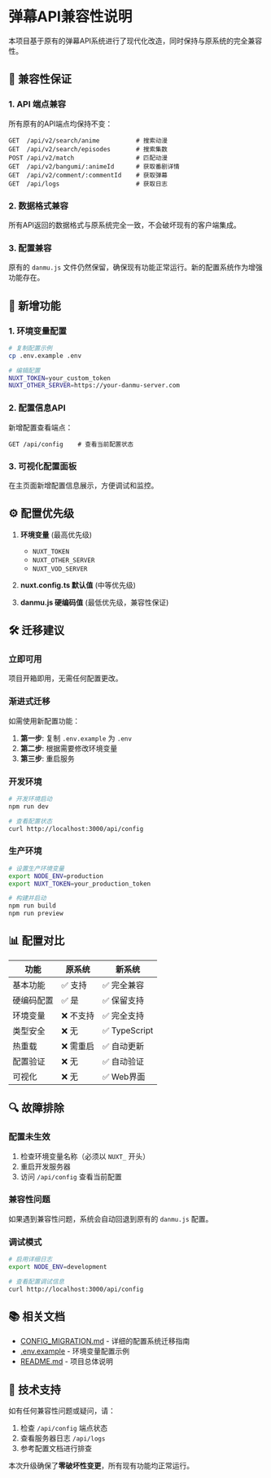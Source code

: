 # 弹幕API兼容性说明

本项目基于原有的弹幕API系统进行了现代化改造，同时保持与原系统的完全兼容性。

## 🔄 兼容性保证

### 1. API 端点兼容

所有原有的API端点均保持不变：

```
GET  /api/v2/search/anime          # 搜索动漫
GET  /api/v2/search/episodes       # 搜索集数
POST /api/v2/match                 # 匹配动漫
GET  /api/v2/bangumi/:animeId      # 获取番剧详情
GET  /api/v2/comment/:commentId    # 获取弹幕
GET  /api/logs                     # 获取日志
```

### 2. 数据格式兼容

所有API返回的数据格式与原系统完全一致，不会破坏现有的客户端集成。

### 3. 配置兼容

原有的 `danmu.js` 文件仍然保留，确保现有功能正常运行。新的配置系统作为增强功能存在。

## 🚀 新增功能

### 1. 环境变量配置

```bash
# 复制配置示例
cp .env.example .env

# 编辑配置
NUXT_TOKEN=your_custom_token
NUXT_OTHER_SERVER=https://your-danmu-server.com
```

### 2. 配置信息API

新增配置查看端点：
```
GET /api/config    # 查看当前配置状态
```

### 3. 可视化配置面板

在主页面新增配置信息展示，方便调试和监控。

## ⚙️ 配置优先级

1. **环境变量** (最高优先级)
   - `NUXT_TOKEN`
   - `NUXT_OTHER_SERVER`
   - `NUXT_VOD_SERVER`

2. **nuxt.config.ts 默认值** (中等优先级)

3. **danmu.js 硬编码值** (最低优先级，兼容性保证)

## 🛠️ 迁移建议

### 立即可用
项目开箱即用，无需任何配置更改。

### 渐进式迁移
如需使用新配置功能：

1. **第一步**: 复制 `.env.example` 为 `.env`
2. **第二步**: 根据需要修改环境变量
3. **第三步**: 重启服务

### 开发环境
```bash
# 开发环境启动
npm run dev

# 查看配置状态
curl http://localhost:3000/api/config
```

### 生产环境
```bash
# 设置生产环境变量
export NODE_ENV=production
export NUXT_TOKEN=your_production_token

# 构建并启动
npm run build
npm run preview
```

## 📊 配置对比

| 功能 | 原系统 | 新系统 |
|------|--------|--------|
| 基本功能 | ✅ 支持 | ✅ 完全兼容 |
| 硬编码配置 | ✅ 是 | ✅ 保留支持 |
| 环境变量 | ❌ 不支持 | ✅ 完全支持 |
| 类型安全 | ❌ 无 | ✅ TypeScript |
| 热重载 | ❌ 需重启 | ✅ 自动更新 |
| 配置验证 | ❌ 无 | ✅ 自动验证 |
| 可视化 | ❌ 无 | ✅ Web界面 |

## 🔍 故障排除

### 配置未生效
1. 检查环境变量名称（必须以 `NUXT_` 开头）
2. 重启开发服务器
3. 访问 `/api/config` 查看当前配置

### 兼容性问题
如果遇到兼容性问题，系统会自动回退到原有的 `danmu.js` 配置。

### 调试模式
```bash
# 启用详细日志
export NODE_ENV=development

# 查看配置调试信息
curl http://localhost:3000/api/config
```

## 📚 相关文档

- [CONFIG_MIGRATION.md](./CONFIG_MIGRATION.md) - 详细的配置系统迁移指南
- [.env.example](./.env.example) - 环境变量配置示例
- [README.md](./README.md) - 项目总体说明

## 🤝 技术支持

如有任何兼容性问题或疑问，请：

1. 检查 `/api/config` 端点状态
2. 查看服务器日志 `/api/logs`
3. 参考配置文档进行排查

本次升级确保了**零破坏性变更**，所有现有功能均正常运行。
